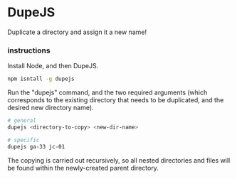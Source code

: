 # DupeJS

Duplicate a directory and assign it a new name!

### instructions

Install Node, and then DupeJS.

```bash
npm isntall -g dupejs
```

Run the "dupejs" command, and the two required arguments (which corresponds to the existing directory that needs to be duplicated, and the desired new directory name).

```bash
# general
dupejs <directory-to-copy> <new-dir-name>

# specific
dupejs ga-33 jc-01
```

The copying is carried out recursively, so all nested directories and files will be found within the newly-created parent directory.
